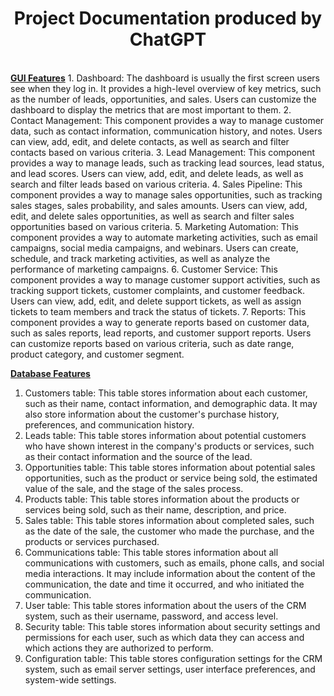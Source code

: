 <center><h1>Project Documentation produced by ChatGPT</h1></center>
</br>
<u><b>GUI Features</b></u>
1.	Dashboard: The dashboard is usually the first screen users see when they log in. It provides a high-level overview of key metrics, such as the number of leads, opportunities, and sales. Users can customize the dashboard to display the metrics that are most important to them.
2.	Contact Management: This component provides a way to manage customer data, such as contact information, communication history, and notes. Users can view, add, edit, and delete contacts, as well as search and filter contacts based on various criteria.
3.	Lead Management: This component provides a way to manage leads, such as tracking lead sources, lead status, and lead scores. Users can view, add, edit, and delete leads, as well as search and filter leads based on various criteria.
4.	Sales Pipeline: This component provides a way to manage sales opportunities, such as tracking sales stages, sales probability, and sales amounts. Users can view, add, edit, and delete sales opportunities, as well as search and filter sales opportunities based on various criteria.
5.	Marketing Automation: This component provides a way to automate marketing activities, such as email campaigns, social media campaigns, and webinars. Users can create, schedule, and track marketing activities, as well as analyze the performance of marketing campaigns.
6.	Customer Service: This component provides a way to manage customer support activities, such as tracking support tickets, customer complaints, and customer feedback. Users can view, add, edit, and delete support tickets, as well as assign tickets to team members and track the status of tickets.
7.	Reports: This component provides a way to generate reports based on customer data, such as sales reports, lead reports, and customer support reports. Users can customize reports based on various criteria, such as date range, product category, and customer segment.

<u><b>Database Features</b></u>

1.	Customers table: This table stores information about each customer, such as their name, contact information, and demographic data. It may also store information about the customer's purchase history, preferences, and communication history.
2.	Leads table: This table stores information about potential customers who have shown interest in the company's products or services, such as their contact information and the source of the lead.
3.	Opportunities table: This table stores information about potential sales opportunities, such as the product or service being sold, the estimated value of the sale, and the stage of the sales process.
4.	Products table: This table stores information about the products or services being sold, such as their name, description, and price.
5.	Sales table: This table stores information about completed sales, such as the date of the sale, the customer who made the purchase, and the products or services purchased.
6.	Communications table: This table stores information about all communications with customers, such as emails, phone calls, and social media interactions. It may include information about the content of the communication, the date and time it occurred, and who initiated the communication.
7.	User table: This table stores information about the users of the CRM system, such as their username, password, and access level.
8.	Security table: This table stores information about security settings and permissions for each user, such as which data they can access and which actions they are authorized to perform.
9.	Configuration table: This table stores configuration settings for the CRM system, such as email server settings, user interface preferences, and system-wide settings.


